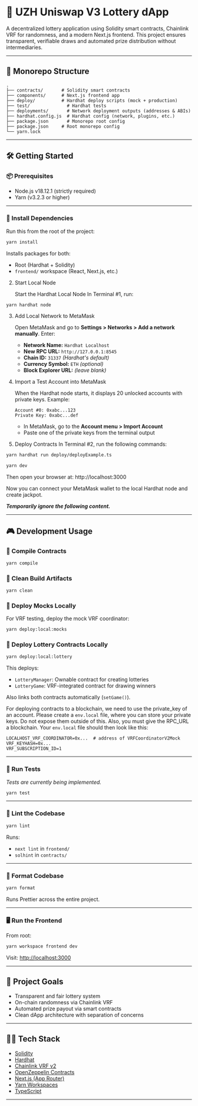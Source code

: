 # 🎰 UZH Uniswap V3 Lottery dApp

A decentralized lottery application using Solidity smart contracts, Chainlink VRF for randomness, and a modern Next.js frontend. This project ensures transparent, verifiable draws and automated prize distribution without intermediaries.

---

## 🧱 Monorepo Structure

```
.
├── contracts/       # Solidity smart contracts
├── components/      # Next.js frontend app
├── deploy/          # Hardhat deploy scripts (mock + production)
├── test/              # Hardhat tests
├── deployments/       # Network deployment outputs (addresses & ABIs)
├── hardhat.config.js  # Hardhat config (network, plugins, etc.)
├── package.json       # Monorepo root config
├── package.json     # Root monorepo config
└── yarn.lock
```

---

## 🛠️ Getting Started

### 📦 Prerequisites

- Node.js v18.12.1 (strictly required)
- Yarn (v3.2.3 or higher)

---

### 🚀 Install Dependencies

Run this from the root of the project:

```bash
yarn install
```

Installs packages for both:

- Root (Hardhat + Solidity)
- `frontend/` workspace (React, Next.js, etc.)

2. Start Local Node

   Start the Hardhat Local Node
   In Terminal #1, run:
```bash
yarn hardhat node
```
3. Add Local Network to MetaMask

   Open MetaMask and go to **Settings > Networks > Add a network manually**. Enter:

   - **Network Name:** `Hardhat Localhost`
   - **New RPC URL:** `http://127.0.0.1:8545`
   - **Chain ID:** `31337` *(Hardhat's default)*
   - **Currency Symbol:** `ETH` *(optional)*
   - **Block Explorer URL:** *(leave blank)*

4. Import a Test Account into MetaMask

   When the Hardhat node starts, it displays 20 unlocked accounts with private keys. Example:

   ```
   Account #0: 0xabc...123
   Private Key: 0xabc...def
   ```

   - In MetaMask, go to the **Account menu > Import Account**
   - Paste one of the private keys from the terminal output

5. Deploy Contracts
   In Terminal #2, run the following commands:
```bash
yarn hardhat run deploy/deployExample.ts

yarn dev
```

Then open your browser at: http://localhost:3000

Now you can connect your MetaMask wallet to the local Hardhat node and create jackpot.

**_Temporarily ignore the following content._**



---

## 🎮 Development Usage

### 🔧 Compile Contracts

```bash
yarn compile
```

### 🧹 Clean Build Artifacts

```bash
yarn clean
```

### 📆 Deploy Mocks Locally

For VRF testing, deploy the mock VRF coordinator:

```bash
yarn deploy:local:mocks
```

### 🎲 Deploy Lottery Contracts Locally

```bash
yarn deploy:local:lottery
```

This deploys:

- `LotteryManager`: Ownable contract for creating lotteries
- `LotteryGame`: VRF-integrated contract for drawing winners

Also links both contracts automatically (`setGame()`).

For deploying contracts to a blockchain, we need to use the private_key of an account.
Please create a `env.local` file, where you can store your private keys. Do not expose
them outside of this. Also, you must give the RPC_URL a blockchain.
Your `env.local` file should then look like this:

```dotenv
LOCALHOST_VRF_COORDINATOR=0x...  # address of VRFCoordinatorV2Mock
VRF_KEYHASH=0x...
VRF_SUBSCRIPTION_ID=1
```

---

### 🧪 Run Tests

_Tests are currently being implemented._

```bash
yarn test
```

---

### 🧼 Lint the Codebase

```bash
yarn lint
```

Runs:

- `next lint` in `frontend/`
- `solhint` in `contracts/`

---

### 💅 Format Codebase

```bash
yarn format
```

Runs Prettier across the entire project.

---

### 🖥️ Run the Frontend

From root:

```bash
yarn workspace frontend dev
```

Visit:
[http://localhost:3000](http://localhost:3000)

---

## 🧠 Project Goals

- Transparent and fair lottery system
- On-chain randomness via Chainlink VRF
- Automated prize payout via smart contracts
- Clean dApp architecture with separation of concerns

---

## 🧑‍💻 Tech Stack

- [Solidity](https://soliditylang.org/)
- [Hardhat](https://hardhat.org/)
- [Chainlink VRF v2](https://docs.chain.link/vrf/)
- [OpenZeppelin Contracts](https://docs.openzeppelin.com/contracts/)
- [Next.js (App Router)](https://nextjs.org/)
- [Yarn Workspaces](https://classic.yarnpkg.com/en/docs/workspaces/)
- [TypeScript](https://www.typescriptlang.org/)

---
